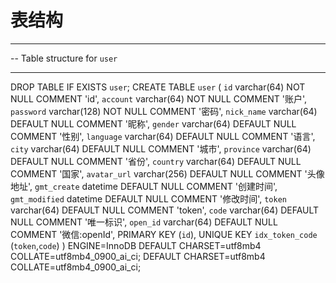 # 表结构
-- --------------------------------
-- Table structure for `user`
-- --------------------------------
DROP TABLE IF EXISTS `user`;
CREATE TABLE `user` (
  `id` varchar(64) NOT NULL COMMENT 'id',
  `account` varchar(64) NOT NULL COMMENT '账户',
  `password` varchar(128) NOT NULL COMMENT '密码',
  `nick_name` varchar(64) DEFAULT NULL COMMENT '昵称',
  `gender` varchar(64) DEFAULT NULL COMMENT '性别',
  `language` varchar(64) DEFAULT NULL COMMENT '语言',
  `city` varchar(64) DEFAULT NULL COMMENT '城市',
  `province` varchar(64) DEFAULT NULL COMMENT '省份',
  `country` varchar(64) DEFAULT NULL COMMENT '国家',
  `avatar_url` varchar(256) DEFAULT NULL COMMENT '头像地址',
  `gmt_create` datetime DEFAULT NULL COMMENT '创建时间',
  `gmt_modified` datetime DEFAULT NULL COMMENT '修改时间',
  `token` varchar(64) DEFAULT NULL COMMENT 'token',
  `code` varchar(64) DEFAULT NULL COMMENT '唯一标识',
  `open_id` varchar(64) DEFAULT NULL COMMENT '微信:openId',
  PRIMARY KEY (`id`),
  UNIQUE KEY `idx_token_code` (`token`,`code`)
) ENGINE=InnoDB DEFAULT CHARSET=utf8mb4 COLLATE=utf8mb4_0900_ai_ci; DEFAULT CHARSET=utf8mb4 COLLATE=utf8mb4_0900_ai_ci;